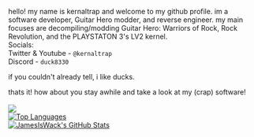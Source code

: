 hello! my name is kernaltrap and welcome to my github profile. im a software developer, Guitar Hero modder, and reverse engineer. my main focuses are decompiling/modding Guitar Hero: Warriors of Rock, Rock Revolution, and the PLAYSTATON 3's LV2 kernel.<br>
Socials:<br>
Twitter & Youtube - `@kernaltrap`<br>
Discord - `duck8330`

if you couldn't already tell, i like ducks.

thats it! how about you stay awhile and take a look at my (crap) software!<br>
<br>
![](https://komarev.com/ghpvc/?username=kernaltrap8&color=ff69b4)<br>
<a href="https://github.com/kernaltrap8/WoRmod">
  <img align="center" src="https://github-readme-stats.vercel.app/api/top-langs/?username=kernaltrap8&hide=cmake&layout=compact&theme=dark" alt="Top Languages" />
</a>
<br>
<a href="https://github.com/kernaltrap8/WoRmod">
  <img align="center" src="https://github-readme-stats.vercel.app/api?username=kernaltrap8&hide=prs&show_icons=true&line_height=33&count_private=true&theme=dark" alt="JamesIsWack's GitHub Stats"/>
</a>


